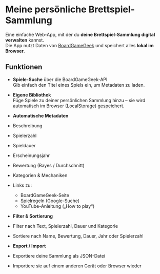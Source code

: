 # Meine persönliche Brettspiel-Sammlung

Eine einfache Web-App, mit der du **deine Brettspiel-Sammlung digital verwalten** kannst.  
Die App nutzt Daten von [BoardGameGeek](https://boardgamegeek.com) und speichert alles **lokal im Browser**.

## Funktionen

-  **Spiele-Suche** über die BoardGameGeek-API  
  Gib einfach den Titel eines Spiels ein, um Metadaten zu laden.
  
-  **Eigene Bibliothek**  
  Füge Spiele zu deiner persönlichen Sammlung hinzu – sie wird automatisch im Browser (LocalStorage) gespeichert.
  
-  **Automatische Metadaten**
  - Beschreibung  
  - Spielerzahl  
  - Spieldauer  
  - Erscheinungsjahr  
  - Bewertung (Bayes / Durchschnitt)  
  - Kategorien & Mechaniken  
  - Links zu:
    -  BoardGameGeek-Seite  
    -  Spielregeln (Google-Suche)  
    -  YouTube-Anleitung („How to play“)

-  **Filter & Sortierung**
  - Filter nach Text, Spielerzahl, Dauer und Kategorie  
  - Sortiere nach Name, Bewertung, Dauer, Jahr oder Spielerzahl

-  **Export / Import**
  - Exportiere deine Sammlung als JSON-Datei  
  - Importiere sie auf einem anderen Gerät oder Browser wieder

